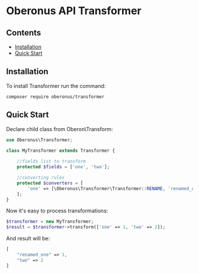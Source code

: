 # Oberonus API Transformer

## Contents

- [Installation](#installation)
- [Quick Start](#quick-start)

## Installation

To install Transformer run the command:

    composer require oberonus/transformer
        
## Quick Start

Declare child class from Oberon\Transform:
```php
use Oberonus\Transformer;

class MyTransformer extends Transformer {
   
    //fields list to transform
    protected $fields = ['one', 'two'];

    //converting rules
    protected $converters = [
        'one' => [\Oberonus\Transformer\Transformer::RENAME, 'renamed_one']
    ];
}
```
Now it's easy to process transformations:
```php
$transformer = new MyTransformer;
$result = $transformer->transform(['one' => 1, 'two' => 2]);
```
And result will be:
```php
[
    "renamed_one" => 1,
    "two" => 2
]
```
